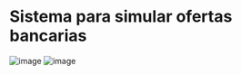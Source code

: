 # Sistema para simular ofertas bancarias
![image](https://github.com/user-attachments/assets/1ff73045-f053-4d8a-8cc4-7807a023f18c)
![image](https://github.com/user-attachments/assets/6b86b4fd-0435-4c2a-ad7c-0f0c598a6d93)
